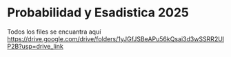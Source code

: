 # Probabilidad y Esadistica 2025
Todos los files se encuantra aquí
https://drive.google.com/drive/folders/1yJGfJSBeAPu56kQsai3d3wSSRR2UlP2B?usp=drive_link
